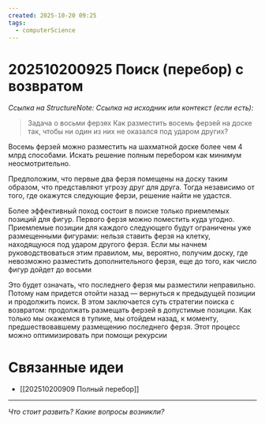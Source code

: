 ```yaml
---
created: 2025-10-20 09:25
tags:
  - computerScience
---
```

# 202510200925 Поиск (перебор) с возвратом

*Ссылка на StructureNote:*
*Ссылка на исходник или контекст (если есть):* 

> Задача о восьми ферзях Как разместить восемь ферзей на доске так, чтобы ни один из них не оказался под ударом других?

Восемь ферзей можно разместить на шахматной доске более чем 4 млрд способами. Искать решение полным перебором как минимум неосмотрительно.

Предположим, что первые два ферзя помещены на доску таким образом, что представляют угрозу друг для друга. Тогда независимо от того, где окажутся следующие ферзи, решение найти не удастся.

Более эффективный поход состоит в поиске только приемлемых позиций для фигур. Первого ферзя можно поместить куда угодно. Приемлемые позиции для каждого следующего будут ограничены уже размещенными фигурами: нельзя ставить ферзя на клетку, находящуюся под ударом другого ферзя. Если мы начнем руководствоваться этим правилом, мы, вероятно, получим доску, где невозможно разместить дополнительного ферзя, еще до того, как число фигур дойдет до восьми

Это будет означать, что последнего ферзя мы разместили неправильно. Потому нам придется отойти назад — вернуться к предыдущей позиции и продолжить поиск. В этом заключается суть стратегии поиска с возвратом: продолжать размещать ферзей в допустимые позиции. Как только мы окажемся в тупике, мы отойдем назад, к моменту, предшествовавшему размещению последнего ферзя. Этот процесс можно оптимизировать при помощи рекурсии

# Связанные идеи

- [[202510200909 Полный перебор]]
---

*Что стоит развить? Какие вопросы возникли?*
